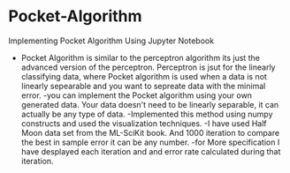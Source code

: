 # Pocket-Algorithm
Implementing Pocket Algorithm Using Jupyter Notebook


- Pocket Algorithm is similar to the perceptron algorithm its just the advanced version of the perceptron. Perceptron is jsut for the linearly classifying data, where Pocket algorithm is used when a data is not linearly sepearable and you want to sepreate data with the minimal error.
-you can implement the Pocket algorithm  using your own generated data. Your data doesn't need to be linearly separable, it can actually be any type of data.
-Implemented this method using numpy constructs and used the visualization techniques. 
-I have used Half Moon data set from the ML-SciKit book. And 1000 iteration to compare the best in sample error it can be any number.
-for More specification I have desplayed each iteration and and error rate calculated during that iteration.
